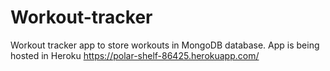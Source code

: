 # Workout-tracker
Workout tracker app to store workouts in MongoDB database. App is being hosted in Heroku
https://polar-shelf-86425.herokuapp.com/
